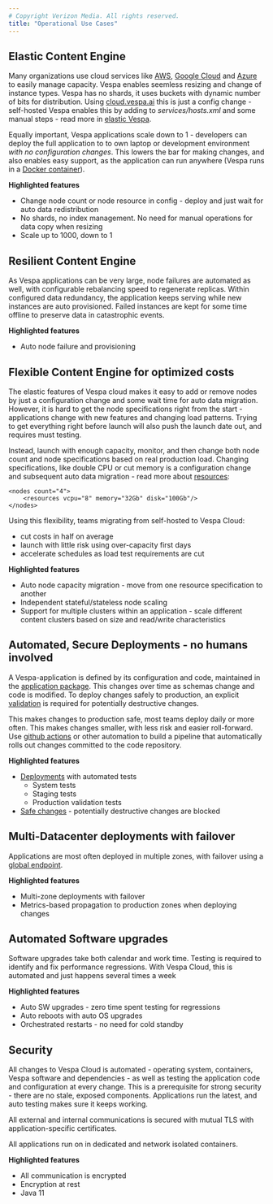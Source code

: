 ```yaml
---
# Copyright Verizon Media. All rights reserved.
title: "Operational Use Cases"
---
```



## Elastic Content Engine
Many organizations use cloud services like [AWS](https://aws.amazon.com/),
[Google Cloud](https://cloud.google.com/) and [Azure](https://azure.microsoft.com/) to easily manage capacity.
Vespa enables seemless resizing and change of instance types.
Vespa has no shards, it uses buckets with dynamic number of bits for distribution.
Using [cloud.vespa.ai](/) this is just a config change -
self-hosted Vespa enables this by adding to _services/hosts.xml_ and some manual steps -
read more in [elastic Vespa](https://docs.vespa.ai/documentation/elastic-vespa.html).

Equally important, Vespa applications scale down to 1 - developers can deploy the full application to to own laptop or development environment _with no configuration changes_. This lowers the bar for making changes, and also enables easy support, as the application can run anywhere (Vespa runs in a [Docker container](https://www.docker.com/)).

**Highlighted features**
* Change node count or node resource in config - deploy and just wait for auto data redistribution
* No shards, no index management. No need for manual operations for data copy when resizing
* Scale up to 1000, down to 1



## Resilient Content Engine
As Vespa applications can be very large, node failures are automated as well,
with configurable rebalancing speed to regenerate replicas.
Within configured data redundancy, the application keeps serving while new instances are auto provisioned.
Failed instances are kept for some time offline to preserve data in catastrophic events.

**Highlighted features**
* Auto node failure and provisioning



## Flexible Content Engine for optimized costs
The elastic features of Vespa cloud makes it easy to add or remove nodes by just a configuration change and some wait time for auto data migration.
However, it is hard to get the node specifications right from the start -
applications change with new features and changing load patterns.
Trying to get everything right before launch will also push the launch date out,
and requires must testing.

Instead, launch with enough capacity, monitor, and then change both node count and node specifications
based on real production load.
Changing specifications, like double CPU or cut memory is a configuration change and subsequent auto data migration - read more about [resources](/reference/services#resources):

    <nodes count="4">
        <resources vcpu="8" memory="32Gb" disk="100Gb"/>
    </nodes>

Using this flexibility, teams migrating from self-hosted to Vespa Cloud:
* cut costs in half on average
* launch with little risk using over-capacity first days
* accelerate schedules as load test requirements are cut

**Highlighted features**
* Auto node capacity migration - move from one resource specification to another
* Independent stateful/stateless node scaling
* Support for multiple clusters within an application - scale different content clusters based on size and read/write characteristics



## Automated, Secure Deployments - no humans involved
A Vespa-application is defined by its configuration and code,
maintained in the [application package](https://docs.vespa.ai/documentation/cloudconfig/application-packages.html).
This changes over time as schemas change and code is modified.
To deploy changes safely to production, an explicit [validation](https://docs.vespa.ai/documentation/reference/validation-overrides.html) is required for potentially destructive changes.

This makes changes to production safe, most teams deploy daily or more often.
This makes changes smaller, with less risk and easier roll-forward.
Use [github actions](https://github.com/features/actions) or other automation
to build a pipeline that automatically rolls out changes committed to the code repository.

**Highlighted features**
* [Deployments](/automated-deployments) with automated tests
    * System tests
    * Staging tests
    * Production validation tests
* [Safe changes](https://docs.vespa.ai/documentation/reference/schema-reference#modifying-schemas) -
    potentially destructive changes are blocked



## Multi-Datacenter deployments with failover
Applications are most often deployed in multiple zones,
with failover using a [global endpoint](/reference/deployment#endpoint).

**Highlighted features**
* Multi-zone deployments with failover
* Metrics-based propagation to production zones when deploying changes



## Automated Software upgrades
Software upgrades take both calendar and work time.
Testing is required to identify and fix performance regressions.
With Vespa Cloud, this is automated and just happens several times a week

**Highlighted features**
* Auto SW upgrades - zero time spent testing for regressions
* Auto reboots with auto OS upgrades
* Orchestrated restarts - no need for cold standby



## Security
All changes to Vespa Cloud is automated - 
operating system, containers, Vespa software and dependencies - 
as well as testing the application code and configuration at every change.
This is a prerequisite for strong security - there are no stale, exposed components.
Applications run the latest, and auto testing makes sure it keeps working.

All external and internal communications is secured with mutual TLS with application-specific certificates.

All applications run on in dedicated and network isolated containers.

**Highlighted features**
* All communication is encrypted
* Encryption at rest
* Java 11
